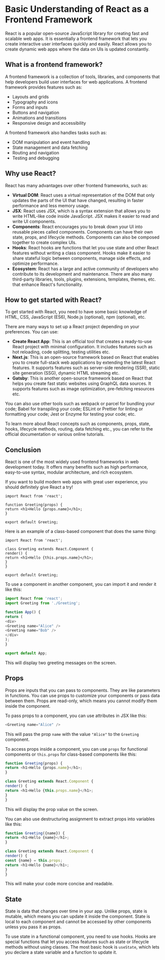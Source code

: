 # Basic Understanding of React as a Frontend Framework

React is a popular open-source JavaScript library for creating fast and scalable web apps. It is essentially a frontend framework that lets you create interactive user interfaces quickly and easily. React allows you to create dynamic web apps where the data on UIs is updated constantly.

## What is a frontend framework?

A frontend framework is a collection of tools, libraries, and components that help developers build user interfaces for web applications. A frontend framework provides features such as:

- Layouts and grids
- Typography and icons
- Forms and inputs
- Buttons and navigation
- Animations and transitions
- Responsive design and accessibility

A frontend framework also handles tasks such as:

- DOM manipulation and event handling
- State management and data fetching
- Routing and navigation
- Testing and debugging

## Why use React?

React has many advantages over other frontend frameworks, such as:

- **Virtual DOM**: React uses a virtual representation of the DOM that only updates the parts of the UI that have changed, resulting in faster performance and less memory usage.
- **JSX**: React uses JSX, which is a syntax extension that allows you to write HTML-like code inside JavaScript. JSX makes it easier to read and write UI components.
- **Components**: React encourages you to break down your UI into reusable pieces called components. Components can have their own state, props, and lifecycle methods. Components can also be composed together to create complex UIs.
- **Hooks**: React hooks are functions that let you use state and other React features without writing a class component. Hooks make it easier to share stateful logic between components, manage side effects, and optimize performance.
- **Ecosystem**: React has a large and active community of developers who contribute to its development and maintenance. There are also many third-party libraries, tools, plugins, extensions, templates, themes, etc. that enhance React's functionality.

## How to get started with React?

To get started with React, you need to have some basic knowledge of HTML, CSS, JavaScript (ES6), Node.js (optional), npm (optional), etc.

There are many ways to set up a React project depending on your preferences. You can use:

- **Create React App**: This is an official tool that creates a ready-to-use React project with minimal configuration. It includes features such as hot reloading, code splitting, testing utilities etc.
- **Next.js**: This is an open-source framework based on React that enables you to create full-stack web applications by extending the latest React features. It supports features such as server-side rendering (SSR), static site generation (SSG), dynamic HTML streaming etc.
- **Gatsby**: This is another open-source framework based on React that helps you create fast static websites using GraphQL data sources. It supports features such as image optimization,
pre-fetching resources etc.

You can also use other tools such as webpack or parcel for bundling your code; Babel for transpiling your code; ESLint or Prettier for linting or formatting your code; Jest or Enzyme for testing your code; etc.

To learn more about React concepts such as components,
props,
state,
hooks,
lifecycle methods,
routing,
data fetching etc., you can refer to the official documentation or various online tutorials.

## Conclusion

React is one of the most widely used frontend frameworks in web development today. It offers many benefits such as high performance,
easy-to-use syntax,
modular architecture,
and rich ecosystem.

If you want to build modern web apps with great user experience,
you should definitely give React a try!

```
import React from 'react';

function Greeting(props) {
return <h1>Hello {props.name}</h1>;
}

export default Greeting;
```

Here is an example of a class-based component that does the same thing:

```
import React from 'react';

class Greeting extends React.Component {
render() {
return <h1>Hello {this.props.name}</h1>;
}
}

export default Greeting;
```

To use a component in another component, you can import it and render it like this:

```js
import React from 'react';
import Greeting from './Greeting';

function App() {
return (
<div>
<Greeting name="Alice" />
<Greeting name="Bob" />
</div>
);
}

export default App;
```

This will display two greeting messages on the screen.

## Props

Props are inputs that you can pass to components. They are like parameters in functions. You can use props to customize your components or pass data between them. Props are read-only, which means you cannot modify them inside the component.

To pass props to a component, you can use attributes in JSX like this:

```js
<Greeting name="Alice" />
```

This will pass the prop `name` with the value `"Alice"` to the `Greeting` component.

To access props inside a component, you can use `props` for functional components or `this.props` for class-based components like this:

```js
function Greeting(props) {
return <h1>Hello {props.name}</h1>;
}

class Greeting extends React.Component {
render() {
return <h1>Hello {this.props.name}</h1>;
}
}
```

This will display the prop value on the screen.

You can also use destructuring assignment to extract props into variables like this:

```js
function Greeting({name}) {
return <h1>Hello {name}</h1>;
}

class Greeting extends React.Component {
render() {
const {name} = this.props;
return <h1>Hello {name}</h1>;
}
}
```

This will make your code more concise and readable.

## State

State is data that changes over time in your app. Unlike props, state is mutable,
which means you can update it inside the component. State is local to each
component and cannot be accessed by other components unless you pass it as props.

To use state in a functional component,
you need to use hooks. Hooks are special functions that let you access features
such as state or lifecycle methods without using classes. The most basic hook
is `useState`, which lets you declare a state variable and a function to update
it.

